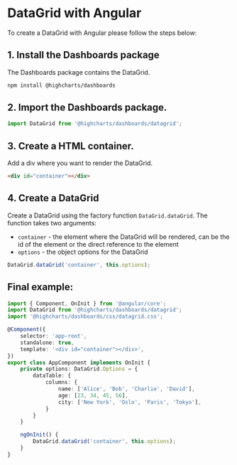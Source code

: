 # DataGrid with Angular
To create a DataGrid with Angular please follow the steps below:

## 1. Install the Dashboards package
The Dashboards package contains the DataGrid.
```bash
npm install @highcharts/dashboards
```

## 2. Import the Dashboards package.
```ts
import DataGrid from '@highcharts/dashboards/datagrid';
```

## 3. Create a HTML container.  
Add a div where you want to render the DataGrid.
```html
<div id="container"></div>
```

## 4. Create a DataGrid
Create a DataGrid using the factory function `DataGrid.dataGrid`. The function takes two arguments:
- `container` - the element where the DataGrid will be rendered, can be the id of the element or the direct reference to the element
- `options` - the object options for the DataGrid
```ts
DataGrid.dataGrid('container', this.options);
```

## Final example:
```ts
import { Component, OnInit } from '@angular/core';
import DataGrid from '@highcharts/dashboards/datagrid';
import '@highcharts/dashboards/css/datagrid.css';

@Component({
    selector: 'app-root',
    standalone: true,
    template: '<div id="container"></div>',
})
export class AppComponent implements OnInit {
    private options: DataGrid.Options = {
        dataTable: {
            columns: {
                name: ['Alice', 'Bob', 'Charlie', 'David'],
                age: [23, 34, 45, 56],
                city: ['New York', 'Oslo', 'Paris', 'Tokyo'],
            }
        }
    }

    ngOnInit() {
        DataGrid.dataGrid('container', this.options);
    }
}
```

